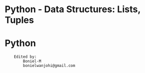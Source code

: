 #	Python - Data Structures: Lists, Tuples
#	Python
		Edited by:
			Boniel-M
			bonielwanjohi@gmail.com
